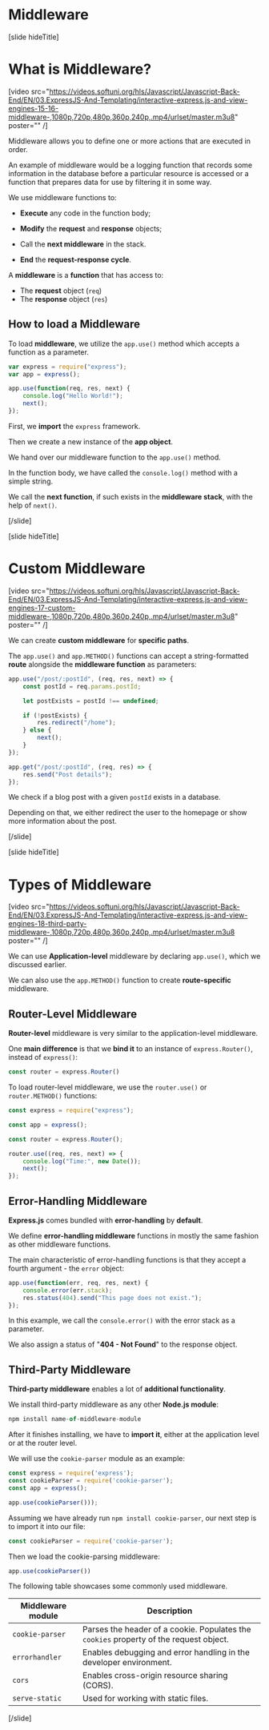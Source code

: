 # Middleware

[slide hideTitle]

# What is Middleware?

[video src="https://videos.softuni.org/hls/Javascript/Javascript-Back-End/EN/03.ExpressJS-And-Templating/interactive-express.js-and-view-engines-15-16-middleware-,1080p,720p,480p,360p,240p,.mp4/urlset/master.m3u8" poster="" /]

Middleware allows you to define one or more actions that are executed in order. 

An example of middleware would be a logging function that records some information in the database before a particular resource is accessed or a function that prepares data for use by filtering it in some way.

We use middleware functions to:

- **Execute** any code in the function body;
- **Modify** the **request** and **response** objects;

- Call the **next middleware** in the stack.

- **End** the **request-response cycle**.


A **middleware** is a **function** that has access to:

- The **request** object (`req`)
- The **response** object (`res`)


## How to load a Middleware

To load **middleware**, we utilize the `app.use()` method which accepts a function as a parameter.


```js
var express = require("express");
var app = express();

app.use(function(req, res, next) {
    console.log("Hello World!");
    next();
});
```

First, we **import** the `express` framework.

Then we create a new instance of the **app object**.

We hand over our middleware function to the `app.use()` method.

In the function body, we have called the `console.log()` method with a simple string.

We call the **next function**, if such exists in the **middleware stack**, with the help of `next()`.


[/slide]

[slide hideTitle]

# Custom Middleware

[video src="https://videos.softuni.org/hls/Javascript/Javascript-Back-End/EN/03.ExpressJS-And-Templating/interactive-express.js-and-view-engines-17-custom-middleware-,1080p,720p,480p,360p,240p,.mp4/urlset/master.m3u8" poster="" /]

We can create **custom middleware** for **specific paths**.

The `app.use()` and `app.METHOD()` functions can accept a string-formatted **route** alongside the **middleware function** as parameters:

```js
app.use("/post/:postId", (req, res, next) => {
    const postId = req.params.postId;

    let postExists = postId !== undefined;

    if (!postExists) {
        res.redirect("/home");
    } else {
        next();
    }
});

app.get("/post/:postId", (req, res) => {
    res.send("Post details");
});
```

We check if a blog post with a given `postId` exists in a database.

Depending on that, we either redirect the user to the homepage or show more information about the post.

[/slide]

[slide hideTitle]

# Types of Middleware

[video src="https://videos.softuni.org/hls/Javascript/Javascript-Back-End/EN/03.ExpressJS-And-Templating/interactive-express.js-and-view-engines-18-third-party-middleware-,1080p,720p,480p,360p,240p,.mp4/urlset/master.m3u8 poster="" /]

We can use **Application-level** middleware by declaring `app.use()`, which we discussed earlier.

We can also use the `app.METHOD()` function to create **route-specific** middleware.

## Router-Level Middleware

**Router-level** middleware is very similar to the application-level middleware.

One **main difference** is that we **bind it** to an instance of `express.Router()`, instead of `express()`:

```js
const router = express.Router()
```

To load router-level middleware, we use the `router.use()` or `router.METHOD()` functions:

```js
const express = require("express");

const app = express();

const router = express.Router();

router.use((req, res, next) => {
    console.log("Time:", new Date());
    next();
});
```

## Error-Handling Middleware

**Express.js** comes bundled with **error-handling** by **default**.

We define **error-handling middleware** functions in mostly the same fashion as other middleware functions.

The main characteristic of error-handling functions is that they accept a fourth argument \- the `error` object:

```js
app.use(function(err, req, res, next) {
    console.error(err.stack);
    res.status(404).send("This page does not exist.");
});
```

In this example, we call the `console.error()` with the error stack as a parameter.

We also assign a status of "**404 - Not Found**" to the response object.

## Third-Party Middleware

**Third-party middleware** enables a lot of **additional functionality**.

We install third-party middleware as any other **Node.js module**:

```js
npm install name-of-middleware-module
```

After it finishes installing, we have to **import it**, either at the application level or at the router level.

We will use the `cookie-parser` module as an example:

```js
const express = require('express');
const cookieParser = require('cookie-parser');
const app = express();

app.use(cookieParser()));
```

Assuming we have already run `npm install cookie-parser`, our next step is to import it into our file:

```js
const cookieParser = require('cookie-parser');
```

Then we load the cookie-parsing middleware:
```js
app.use(cookieParser())
```

The following table showcases some commonly used middleware.

| **Middleware module** | **Description** |
| --- | --- |
| `cookie-parser`       | Parses the header of a cookie. Populates the `cookies` property of the request object. |
| `errorhandler`        | Enables debugging and error handling in the developer environment. |
| `cors`                | Enables cross-origin resource sharing (CORS). |
| `serve-static`        | Used for working with static files. |

[/slide]
